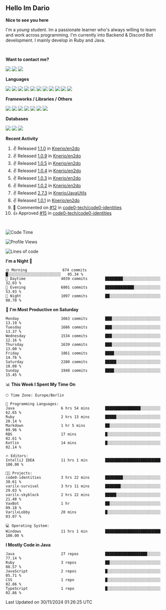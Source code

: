 <h2>Hello Im Dario</h2>

**Nice to see you here**

I'm a *young* student. Im a passionate learner who's always willing to learn and work across
programming. I'm currently into Backend & Discord Bot development. I mainly develop in Ruby and Java.

<br/>

**Want to contact me?**

<a href="https://github.com/knerio"><img src="https://img.shields.io/badge/-Github-blue?style=for-the-badge&logo=github&logoColor=white"/></a> <a href="https://discord.com/users/639416958923702292"><img src="https://img.shields.io/badge/-knerio-blue?style=for-the-badge&logo=discord&logoColor=white"/></a> <a href="https://twitch.tv/dopalos_"><img src="https://img.shields.io/badge/-twitch-blue?style=for-the-badge&logo=twitch&logoColor=white"/></a>

**Languages**

<img src="https://img.shields.io/badge/-HTML-blue?style=for-the-badge&logo=html5&logoColor=white"/> <img src="https://img.shields.io/badge/-CSS-blue?style=for-the-badge&logo=CSS3&logoColor=white"/> <img src="https://img.shields.io/badge/-Javascript-blue?style=for-the-badge&logo=javascript&logoColor=white"/> <img src="https://img.shields.io/badge/-Typescript-blue?style=for-the-badge&logo=TypeScript&logoColor=white"/> <img src="https://img.shields.io/badge/-Java-blue?style=for-the-badge&logo=java&logoColor=white"/> <img src="https://img.shields.io/badge/-Kotlin-blue?style=for-the-badge&logo=kotlin&logoColor=white"/> <img src="https://img.shields.io/badge/-SQL-blue?style=for-the-badge&logo=MYSQL&logoColor=white"/> <img src="https://img.shields.io/badge/-Markdown-blue?style=for-the-badge&logo=Markdown&logoColor=white"/> <img src="https://img.shields.io/badge/-JSON-blue?style=for-the-badge&logo=JSON&logoColor=white"/> <img src="https://img.shields.io/badge/-Git-blue?style=for-the-badge&logo=Git&logoColor=white"/> <img src="https://img.shields.io/badge/-Ruby-blue?style=for-the-badge&logo=Ruby&logoColor=white"/>
<br/>

 **Frameworks / Libraries / Others**

<img src="https://img.shields.io/badge/-Bootstrap-blue?style=for-the-badge&logo=Bootstrap&logoColor=white"/> <img src="https://img.shields.io/badge/-Node.JS-blue?style=for-the-badge&logo=node.js&logoColor=white"/> <img src="https://img.shields.io/badge/-React-blue?style=for-the-badge&logo=React&logoColor=white"/> <img src="https://img.shields.io/badge/-Express-blue?style=for-the-badge&logo=Express&logoColor=white"/> <img src="https://img.shields.io/badge/-Next.Js-blue?style=for-the-badge&logo=Next.Js&logoColor=white"/> <img src="https://img.shields.io/badge/-Ruby_On_Rails-blue?style=for-the-badge&logo=ruby-on-rails&logoColor=white"/> <img src="https://img.shields.io/badge/-JDA-blue?style=for-the-badge&logo=JDA&logoColor=white"/>

**Databases**

<img src="https://img.shields.io/badge/-MongoDB-blue?style=for-the-badge&logo=mongodb&logoColor=white"/> <img src="https://img.shields.io/badge/-MariaDB-blue?style=for-the-badge&logo=MariaDB&logoColor=white"/>
<img src="https://img.shields.io/badge/-PostgreSQL-blue?style=for-the-badge&logo=PostgreSQl&logoColor=white"/>

**Recent Activity**

<!--RECENT_ACTIVITY:start-->
1. ✌️ Released [1.1.0](https://github.com/Knerio/en2do/releases/tag/1.1.0) in [Knerio/en2do](https://github.com/Knerio/en2do)<br>
2. ✌️ Released [1.0.9](https://github.com/Knerio/en2do/releases/tag/1.0.9) in [Knerio/en2do](https://github.com/Knerio/en2do)<br>
3. ✌️ Released [1.0.5](https://github.com/Knerio/en2do/releases/tag/1.0.5) in [Knerio/en2do](https://github.com/Knerio/en2do)<br>
4. ✌️ Released [1.0.4](https://github.com/Knerio/en2do/releases/tag/1.0.4) in [Knerio/en2do](https://github.com/Knerio/en2do)<br>
5. ✌️ Released [1.0.3](https://github.com/Knerio/en2do/releases/tag/1.0.3) in [Knerio/en2do](https://github.com/Knerio/en2do)<br>
6. ✌️ Released [1.0.2](https://github.com/Knerio/en2do/releases/tag/1.0.2) in [Knerio/en2do](https://github.com/Knerio/en2do)<br>
7. ✌️ Released [2.7.3](https://github.com/Knerio/JavaUtils/releases/tag/2.7.3) in [Knerio/JavaUtils](https://github.com/Knerio/JavaUtils)<br>
8. ✌️ Released [1.0.1](https://github.com/Knerio/en2do/releases/tag/1.0.1) in [Knerio/en2do](https://github.com/Knerio/en2do)<br>
9. 💬 Commented on [#12](https://github.com/code0-tech/code0-identities/pull/12#discussion_r1855461631) in [code0-tech/code0-identities](https://github.com/code0-tech/code0-identities)<br>
10. 👍 Approved [#15](https://github.com/code0-tech/code0-identities/pull/15#pullrequestreview-2456723392) in [code0-tech/code0-identities](https://github.com/code0-tech/code0-identities)<br>
<!--RECENT_ACTIVITY:end-->
 
#

<!--START_SECTION:waka-->
![Code Time](http://img.shields.io/badge/Code%20Time-611%20hrs%2025%20mins-blue)

![Profile Views](http://img.shields.io/badge/Profile%20Views-14-blue)

![Lines of code](https://img.shields.io/badge/From%20Hello%20World%20I%27ve%20Written-632.7%20thousand%20lines%20of%20code-blue)

**I'm a Night 🦉** 

```text
🌞 Morning                674 commits         █░░░░░░░░░░░░░░░░░░░░░░░░   05.34 % 
🌆 Daytime                4039 commits        ████████░░░░░░░░░░░░░░░░░   32.03 % 
🌃 Evening                6801 commits        █████████████░░░░░░░░░░░░   53.93 % 
🌙 Night                  1097 commits        ██░░░░░░░░░░░░░░░░░░░░░░░   08.70 % 
```
📅 **I'm Most Productive on Saturday** 

```text
Monday                   1663 commits        ███░░░░░░░░░░░░░░░░░░░░░░   13.19 % 
Tuesday                  1686 commits        ███░░░░░░░░░░░░░░░░░░░░░░   13.37 % 
Wednesday                1534 commits        ███░░░░░░░░░░░░░░░░░░░░░░   12.16 % 
Thursday                 1639 commits        ███░░░░░░░░░░░░░░░░░░░░░░   13.00 % 
Friday                   1861 commits        ████░░░░░░░░░░░░░░░░░░░░░   14.76 % 
Saturday                 2280 commits        █████░░░░░░░░░░░░░░░░░░░░   18.08 % 
Sunday                   1948 commits        ████░░░░░░░░░░░░░░░░░░░░░   15.45 % 
```


📊 **This Week I Spent My Time On** 

```text
🕑︎ Time Zone: Europe/Berlin

💬 Programming Languages: 
Java                     6 hrs 54 mins       ████████████████░░░░░░░░░   62.65 % 
Ruby                     2 hrs 13 mins       █████░░░░░░░░░░░░░░░░░░░░   20.14 % 
Markdown                 1 hr 5 mins         ██░░░░░░░░░░░░░░░░░░░░░░░   09.96 % 
RBS                      17 mins             █░░░░░░░░░░░░░░░░░░░░░░░░   02.61 % 
Kotlin                   14 mins             █░░░░░░░░░░░░░░░░░░░░░░░░   02.14 % 

🔥 Editors: 
IntelliJ IDEA            11 hrs 1 min        █████████████████████████   100.00 % 

🐱‍💻 Projects: 
code0-identities         3 hrs 22 mins       ████████░░░░░░░░░░░░░░░░░   30.61 % 
varilx-survival          3 hrs 11 mins       ███████░░░░░░░░░░░░░░░░░░   29.03 % 
varilx-skyblock          2 hrs 22 mins       █████░░░░░░░░░░░░░░░░░░░░   21.48 % 
VaxBot                   1 hr                ██░░░░░░░░░░░░░░░░░░░░░░░   09.18 % 
VarilxLobby              20 mins             █░░░░░░░░░░░░░░░░░░░░░░░░   03.07 % 

💻 Operating System: 
Windows                  11 hrs 1 min        █████████████████████████   100.00 % 
```

**I Mostly Code in Java** 

```text
Java                     27 repos            ███████████████████░░░░░░   77.14 % 
Ruby                     3 repos             ██░░░░░░░░░░░░░░░░░░░░░░░   08.57 % 
JavaScript               2 repos             █░░░░░░░░░░░░░░░░░░░░░░░░   05.71 % 
CSS                      1 repo              █░░░░░░░░░░░░░░░░░░░░░░░░   02.86 % 
TypeScript               1 repo              █░░░░░░░░░░░░░░░░░░░░░░░░   02.86 % 
```




 Last Updated on 30/11/2024 01:26:25 UTC
<!--END_SECTION:waka-->

